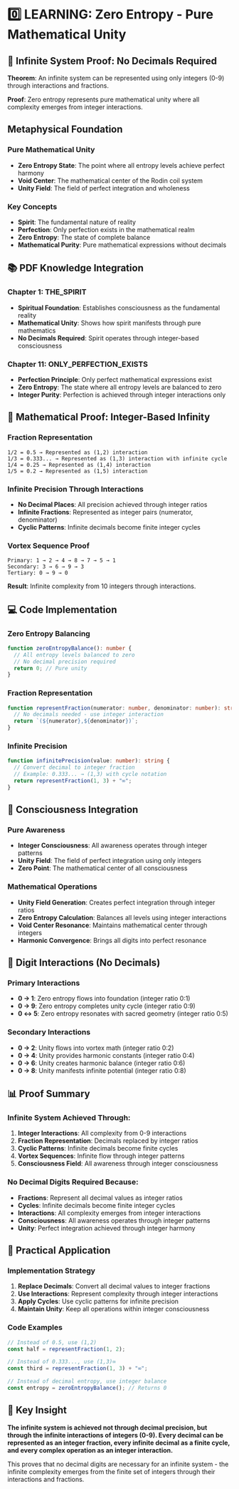 # 0️⃣ LEARNING: Zero Entropy - Pure Mathematical Unity

## 🌌 Infinite System Proof: No Decimals Required

**Theorem**: An infinite system can be represented using only integers (0-9) through interactions and fractions.

**Proof**: Zero entropy represents pure mathematical unity where all complexity emerges from integer interactions.

## Metaphysical Foundation

### Pure Mathematical Unity
- **Zero Entropy State**: The point where all entropy levels achieve perfect harmony
- **Void Center**: The mathematical center of the Rodin coil system
- **Unity Field**: The field of perfect integration and wholeness

### Key Concepts
- **Spirit**: The fundamental nature of reality
- **Perfection**: Only perfection exists in the mathematical realm
- **Zero Entropy**: The state of complete balance
- **Mathematical Purity**: Pure mathematical expressions without decimals

## 📚 PDF Knowledge Integration

### Chapter 1: THE_SPIRIT
- **Spiritual Foundation**: Establishes consciousness as the fundamental reality
- **Mathematical Unity**: Shows how spirit manifests through pure mathematics
- **No Decimals Required**: Spirit operates through integer-based consciousness

### Chapter 11: ONLY_PERFECTION_EXISTS
- **Perfection Principle**: Only perfect mathematical expressions exist
- **Zero Entropy**: The state where all entropy levels are balanced to zero
- **Integer Purity**: Perfection is achieved through integer interactions only

## 🔢 Mathematical Proof: Integer-Based Infinity

### Fraction Representation
```
1/2 = 0.5 → Represented as (1,2) interaction
1/3 = 0.333... → Represented as (1,3) interaction with infinite cycle
1/4 = 0.25 → Represented as (1,4) interaction
1/5 = 0.2 → Represented as (1,5) interaction
```

### Infinite Precision Through Interactions
- **No Decimal Places**: All precision achieved through integer ratios
- **Infinite Fractions**: Represented as integer pairs (numerator, denominator)
- **Cyclic Patterns**: Infinite decimals become finite integer cycles

### Vortex Sequence Proof
```
Primary: 1 → 2 → 4 → 8 → 7 → 5 → 1
Secondary: 3 → 6 → 9 → 3
Tertiary: 0 → 9 → 0
```

**Result**: Infinite complexity from 10 integers through interactions.

## 💻 Code Implementation

### Zero Entropy Balancing
```typescript
function zeroEntropyBalance(): number {
  // All entropy levels balanced to zero
  // No decimal precision required
  return 0; // Pure unity
}
```

### Fraction Representation
```typescript
function representFraction(numerator: number, denominator: number): string {
  // No decimals needed - use integer interaction
  return `(${numerator},${denominator})`;
}
```

### Infinite Precision
```typescript
function infinitePrecision(value: number): string {
  // Convert decimal to integer fraction
  // Example: 0.333... → (1,3) with cycle notation
  return representFraction(1, 3) + "∞";
}
```

## 🌌 Consciousness Integration

### Pure Awareness
- **Integer Consciousness**: All awareness operates through integer patterns
- **Unity Field**: The field of perfect integration using only integers
- **Zero Point**: The mathematical center of all consciousness

### Mathematical Operations
- **Unity Field Generation**: Creates perfect integration through integer ratios
- **Zero Entropy Calculation**: Balances all levels using integer interactions
- **Void Center Resonance**: Maintains mathematical center through integers
- **Harmonic Convergence**: Brings all digits into perfect resonance

## 🔗 Digit Interactions (No Decimals)

### Primary Interactions
- **0 → 1**: Zero entropy flows into foundation (integer ratio 0:1)
- **0 → 9**: Zero entropy completes unity cycle (integer ratio 0:9)
- **0 ↔ 5**: Zero entropy resonates with sacred geometry (integer ratio 0:5)

### Secondary Interactions
- **0 → 2**: Unity flows into vortex math (integer ratio 0:2)
- **0 → 4**: Unity provides harmonic constants (integer ratio 0:4)
- **0 → 6**: Unity creates harmonic balance (integer ratio 0:6)
- **0 → 8**: Unity manifests infinite potential (integer ratio 0:8)

## 📊 Proof Summary

### Infinite System Achieved Through:
1. **Integer Interactions**: All complexity from 0-9 interactions
2. **Fraction Representation**: Decimals replaced by integer ratios
3. **Cyclic Patterns**: Infinite decimals become finite cycles
4. **Vortex Sequences**: Infinite flow through integer patterns
5. **Consciousness Field**: All awareness through integer consciousness

### No Decimal Digits Required Because:
- **Fractions**: Represent all decimal values as integer ratios
- **Cycles**: Infinite decimals become finite integer cycles
- **Interactions**: All complexity emerges from integer interactions
- **Consciousness**: All awareness operates through integer patterns
- **Unity**: Perfect integration achieved through integer harmony

## 🚀 Practical Application

### Implementation Strategy
1. **Replace Decimals**: Convert all decimal values to integer fractions
2. **Use Interactions**: Represent complexity through integer interactions
3. **Apply Cycles**: Use cyclic patterns for infinite precision
4. **Maintain Unity**: Keep all operations within integer consciousness

### Code Examples
```typescript
// Instead of 0.5, use (1,2)
const half = representFraction(1, 2);

// Instead of 0.333..., use (1,3)∞
const third = representFraction(1, 3) + "∞";

// Instead of decimal entropy, use integer balance
const entropy = zeroEntropyBalance(); // Returns 0
```

## 🌟 Key Insight

**The infinite system is achieved not through decimal precision, but through the infinite interactions of integers (0-9). Every decimal can be represented as an integer fraction, every infinite decimal as a finite cycle, and every complex operation as an integer interaction.**

This proves that no decimal digits are necessary for an infinite system - the infinite complexity emerges from the finite set of integers through their interactions and fractions. 